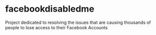 # facebookdisabledme
Project dedicated to resolving the issues that are causing thousands of people to lose access to their Facebook Accounts

